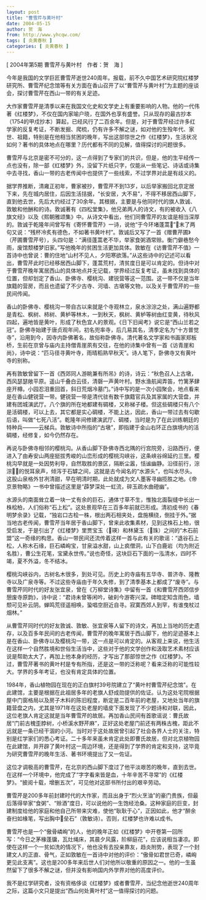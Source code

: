 ```yaml
---
layout: post
title: "曹雪芹与黄叶村"
date: 2004-05-15
author: 贺　海
from: http://www.yhcqw.com/
tags: [ 炎黄春秋 ]
categories: [ 炎黄春秋 ]
---
```



[ 2004年第5期 曹雪芹与黄叶村　作者：贺　海 ]


今年是我国的文学巨匠曹雪芹逝世240周年。报载，前不久中国艺术研究院红楼梦研究所、曹雪芹纪念馆等有关方面在香山召开了以“曹雪芹与黄叶村”为主题的座谈会，探讨曹雪芹在西山一带的有关足迹。


大作家曹雪芹是清季以来在我国文化史和文学史上有重要影响的人物。他的一代伟著《红楼梦》，不仅在国内家喻户晓，在国外也享有盛誉。只从现存的最古抄本（1754的甲戍抄本）算起，已经风行了二百余年。但是，对于曹雪芹经过许多红学家的反复考证，不断发掘、爬梳，仍有许多不解之谜，如对他的生殁年代、家世、祖籍，特别是在他相当贫困的晚年，写出这部惊世之作《红楼梦》，生活状况如何？著书的具体地点在哪里？历代都有不同的见解，值得探讨的问题很多。


曹雪芹与北京是密不可分的，这一点得到了专家们的共识，但是，他的生平经传一点也没有，除一部《红楼梦》外，没留下片纸只字，仅能从一些笔记、诗话或诗集中去寻找，香山一带的古老传闻中也提供了一些线索，不过学界对此是有歧义的。


据学界推断，清雍正初年，曹家被抄，曹雪芹不到13岁，以后举家搬回北京定居下来，先在城内居住，后因生活拮据，“长安居，大不易”，不得不移居西山脚下，直到他去世，先后大约经过了30余年。其根据，主要是与他同时代的旗人敦诚、敦敏和他酬和的诗。敦诚著有《四松堂集》，他兄弟两人的诗文，有的被收入《八旗文经》以及《熙朝雅颂集》中。从诗文中看出，他们同曹雪芹的友谊是相当深厚的。敦诚于乾隆年间曾写有《寄怀曹雪芹》一诗，说他“于今环堵蓬蒿”，末了两句又说：“残杯冷炙有德色，不如著书黄叶村”。敦诚后又写了一首《赠曹芹圃》（芹圃曹雪芹号），头四句是：“满径蓬蒿老不华，举家食粥酒常赊。衡门僻巷愁今雨，废馆颓楼梦旧家。”写他晚年的贫困生活更加具体。敦敏在《访曹雪芹不值》一首诗中也曾说：曹的住地“山村不见人，夕阳寒欲落。”从这些诗中的记述可以看出，曹雪芹此时已经移居西山脚下，蓬蒿荒村，清贫度日是可以肯定的。但诗中对于曹雪芹晚年寓居西山的具体地点并无记载，学界经过反复考证，虽未找到具体的位置，但却划定了香山、卧佛寺、樱桃沟、建锐营等这一范围。这一带不仅是当年旗籍的营房，而且也遗留了不少古寺、河墙、古墩等文物，以及关于曹雪芹的一些民间传闻。


香山的卧佛寺、樱桃沟一带自古以来就是个寺观林立，泉水淙淙之处，满山遍野都是青松、枫树、柿树、黄栌等林木，一到秋天，枫树、黄栌等树由红变黄，待秋风四起，遍地皆是黄叶，形成了秋色宜人的景观。《日下旧闻考》说它是“西山兰若之冠”。卧佛寺始建于唐贞观年间，初名兜率寺，后几易其名，清季定名为“十方普觉寺”，沿用到今，因寺内卧佛著名，故俗称卧佛寺。清代著名文学家和书画家郑板桥，生前在京曾与庙内主持僧青崖夙有交往，在他的诗集中曾有一首《访青崖和尚》，诗中说：“匹马径寻黄叶寺，雨晴稻熟早秋天”。诗人笔下，卧佛寺又有黄叶寺的别称。


再有敦敏曾留下一首《西郊同人游眺兼有所吊》的诗，诗云：“秋色召人上古墩，西风瑟瑟敞平原。遥山千叠白云径，清磬一声黄叶村。野水渔航闻弄笛，竹篱茅肆座开樽。小园忍泪重回首，斜日荒烟冷墓门。”诗中写的是一次小园聚会，地点看来是在香山健锐营一带。健锐营一带是清代驻有数千旗籍官兵及其家属的大营盘，并建有团城演武厅。八个旗的所在地都建有碉楼，又称梯子楼。但这些碉楼只有八个是活碉楼，可以上去，其它都是实心碉楼，不能上达，因此，香山一带过去有句歇后语，叫做“七死八活”。乾隆年间修建演武厅、碉楼，当时是为了在此训练朝廷的特种兵———云梯兵。敦敏诗中所指的“古墩”，即指建于金山右环正白旗境内的活碉楼，经修复，如今仍然存在。


再说与卧佛寺相邻的樱桃沟。从香山脚下卧佛寺西北隅的行宫院旁，沿路西行，便进入了由寿安山两座挺拔秀峻的山峦形成的樱桃沟峡谷，这条峡谷绵延约三里。樱桃沟早就是一处因势利导，自然取胜的景区，隔断尘嚣，恬谧幽静。沿径前行，淙淙的悦耳泉声，倾泻于石罅之间，这就是古今闻名的“水源头”，也叫水尽头。这股山泉格外甘冽清甜，早在明清时期，此处就成为文人墨客寻幽揽胜之地。《帝京景物略》一书中曾描述这里是“薜梦深处一虹流，碎玉疏水曲磴幽”。


水源头的南面耸立着一块一丈有余的巨石，通体寸草不生，惟独北面裂缝中长出一株桧柏，人们俗称“石上松”。这处景观早在三百多年前就已形成。清初成书的《春明梦余录》记载，“独岩口古桧一株，根出两石相夹处，盘施横绕，倒挂于外。”据当地古老传闻，曹雪芹当年居于香山脚下，曾来此收集素材，见到这株石上柏，很受启发，于是引出了《红楼梦》里贾宝玉（瑛）和林黛玉（珠）之间的“木石前盟”这一奇缘的构思。香山一带民间还流传着这样一首与此有关的歌谣：“退谷石上松，人称木石缘，巨石嶙峋宝，甘泉溢水甜，山上疯僧洞，山下白鹿岩（均为附近名胜），曹公生花笔，宝黛永世传。”说也奇怪，这块巨石下面的一泓清水，四时不竭，夏不外溢，冬不结冰。


樱桃沟峡谷内，古树名木很多，到处可见。历史上的寺庙有五华寺、普济寺、隆教寺以及广泉寺等。不过这些寺庙由于年久失修，到了清季基本上都成了“废寺”。与曹雪芹同时代的好友张宜泉，曾在《万柳堂诗集》中留有一首《和曹雪芹西郊信步憩废寺原韵》，诗中说：“君诗未曾等闲吟，破刹今游寄兴深。碑暗定知含雨色，墙颓可见补云阴。蝉鸣荒径遥相唤，蛩唱空厨近自寻。寂寞西郊人到罕，有谁曳杖过烟林。”


从曹雪芹同时代的好友敦诚、敦敏、张宜泉等人留下的诗文，再加上当地的历史遗存，以及百多年民间的古老传闻，曹雪芹的晚年寓居于西山脚下，他的足迹基本上是在香山、卧佛寺以及樱桃沟一带，这一点是可以肯定的。从客观上来说，他生活在这样一个自然胜境和世俗生活当中，这些对于他的文学创作和汲取艺术素材应该说是帮助太大了，再加上他本身的经历，才写出了那部惊世之作《红楼梦》。不过，曹雪芹著书的黄叶村是专有所指，还是这一带的泛称呢？看来泛称的可能性较大。学界的多年考证，也没有肯定具体的位置。


1984年，香山植物园在现在的正白旗村39号院建立了“黄叶村曹雪芹纪念馆”。在此建馆，主要是根据在此祖居多年的老旗人舒成勋提供的佐证。认为这处宅院根据屋中门窗格局以及房子木料的陈旧程度，断定是二百年前的老屋，又地处当年的旗籍营盘之内，尤其是1971年在这处老屋的墙皮下面发现了不少题诗和对联，因此，这位老旗人肯定这就是当年曹雪芹的故居。再加香山民间有首歌谣说：曹氏故居“门前古槐歪脖树，小桥溪水野芹麻”，正好这处老屋门前还有两株古槐，距此不远就是一条已经干涸的小河。当时对于这处故居曾引起了社会各界人士的关注，特别是红学家们的悉心考证。二十多年来虽未肯定此处即曹氏故居，但对北京植物园在此建馆，并开辟了黄叶村这一周边环境，还是得到了学界的肯定和支持，这毕竟为研究曹雪芹的晚年生活、著书环境提出了又一佐证。


这位才调极高的曹雪芹，在北京的西山脚下度过了他平淡艰苦的晚年，直到去世。在这样一个环境中，他完成了“字字看来皆是血，十年辛苦不寻常”的《红楼梦》。“披阅十载，增删五次”，可见他对这部书所付出的艰辛劳动。


曹雪芹是200多年前封建时代的大作家，而且出身于“烈火烹油”的豪门贵族，但最后落得举家“食粥”、“赊酒”度日，可以说他的一生饱经沧桑。这种家庭的巨变，封建制度给他的家庭和他自己所带来灾难，使他“耿耿于心”，正因如此，他才“醉余奋扫如椽笔，写出胸中垒石”（敦敏诗）。否则，红楼梦也许难以成书。


曹雪芹也是一个“傲骨嶙峋”的人，他的晚年正如《红楼梦》中开卷第一回所写：“今日之茅椽蓬牖，瓦灶绳床，其晨夕风露，阶柳庭花”，应该说相当凄凉。即使在这样一个一贫如洗的情况下，他也没有去投亲靠友，趋炎附势，表现了一个封建文人的正直、骨气，正如敦敏在一首诗中对他的评价：“傲骨如君世已奇，嶙峋更见此支离”。这也是200多年来后世人们对他所以敬重的原因之一。他的一生虽然留下了很多不解之谜，但并没有影响国内外学界对他的高度评价。

我不是红学研究者，没有资格侈谈《红楼梦》或者曹雪芹，当纪念他逝世240周年之际，这篇小文只是提出“西山何处黄叶村”这一值得探讨的问题。


